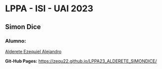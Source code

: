 # LPPA - ISI - UAI 2023
## Simon Dice

### Alumno:
[Alderete Ezequiel Alejandro](https://www.linkedin.com/in/ezequiel-alejandro-alderete-778392282/)

**Git-Hub Pages:**
https://zequ22.github.io/LPPA23_ALDERETE_SIMONDICE/